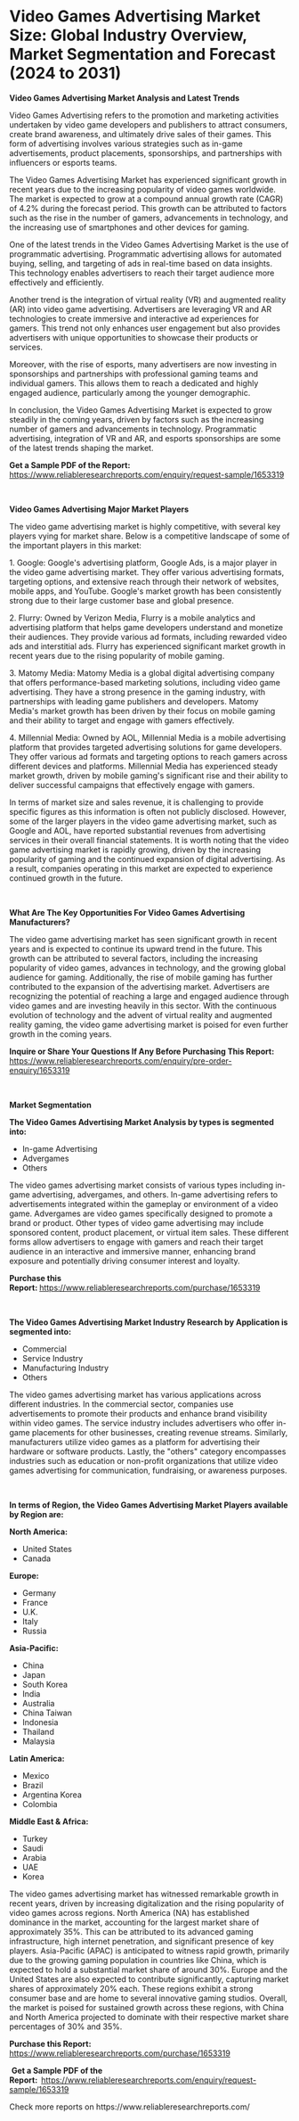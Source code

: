 <p><h1>Video Games Advertising Market Size: Global Industry Overview, Market Segmentation and Forecast (2024 to 2031)</h1></p><p><strong>Video Games Advertising Market Analysis and Latest Trends</strong></p>
<p><p>Video Games Advertising refers to the promotion and marketing activities undertaken by video game developers and publishers to attract consumers, create brand awareness, and ultimately drive sales of their games. This form of advertising involves various strategies such as in-game advertisements, product placements, sponsorships, and partnerships with influencers or esports teams.</p><p>The Video Games Advertising Market has experienced significant growth in recent years due to the increasing popularity of video games worldwide. The market is expected to grow at a compound annual growth rate (CAGR) of 4.2% during the forecast period. This growth can be attributed to factors such as the rise in the number of gamers, advancements in technology, and the increasing use of smartphones and other devices for gaming.</p><p>One of the latest trends in the Video Games Advertising Market is the use of programmatic advertising. Programmatic advertising allows for automated buying, selling, and targeting of ads in real-time based on data insights. This technology enables advertisers to reach their target audience more effectively and efficiently.</p><p>Another trend is the integration of virtual reality (VR) and augmented reality (AR) into video game advertising. Advertisers are leveraging VR and AR technologies to create immersive and interactive ad experiences for gamers. This trend not only enhances user engagement but also provides advertisers with unique opportunities to showcase their products or services.</p><p>Moreover, with the rise of esports, many advertisers are now investing in sponsorships and partnerships with professional gaming teams and individual gamers. This allows them to reach a dedicated and highly engaged audience, particularly among the younger demographic.</p><p>In conclusion, the Video Games Advertising Market is expected to grow steadily in the coming years, driven by factors such as the increasing number of gamers and advancements in technology. Programmatic advertising, integration of VR and AR, and esports sponsorships are some of the latest trends shaping the market.</p></p>
<p><strong>Get a Sample PDF of the Report:&nbsp;</strong> <a href="https://www.reliableresearchreports.com/enquiry/request-sample/1653319">https://www.reliableresearchreports.com/enquiry/request-sample/1653319</a></p>
<p>&nbsp;</p>
<p><strong>Video Games Advertising Major Market Players</strong></p>
<p><p>The video game advertising market is highly competitive, with several key players vying for market share. Below is a competitive landscape of some of the important players in this market:</p><p>1. Google: Google's advertising platform, Google Ads, is a major player in the video game advertising market. They offer various advertising formats, targeting options, and extensive reach through their network of websites, mobile apps, and YouTube. Google's market growth has been consistently strong due to their large customer base and global presence.</p><p>2. Flurry: Owned by Verizon Media, Flurry is a mobile analytics and advertising platform that helps game developers understand and monetize their audiences. They provide various ad formats, including rewarded video ads and interstitial ads. Flurry has experienced significant market growth in recent years due to the rising popularity of mobile gaming.</p><p>3. Matomy Media: Matomy Media is a global digital advertising company that offers performance-based marketing solutions, including video game advertising. They have a strong presence in the gaming industry, with partnerships with leading game publishers and developers. Matomy Media's market growth has been driven by their focus on mobile gaming and their ability to target and engage with gamers effectively.</p><p>4. Millennial Media: Owned by AOL, Millennial Media is a mobile advertising platform that provides targeted advertising solutions for game developers. They offer various ad formats and targeting options to reach gamers across different devices and platforms. Millennial Media has experienced steady market growth, driven by mobile gaming's significant rise and their ability to deliver successful campaigns that effectively engage with gamers.</p><p>In terms of market size and sales revenue, it is challenging to provide specific figures as this information is often not publicly disclosed. However, some of the larger players in the video game advertising market, such as Google and AOL, have reported substantial revenues from advertising services in their overall financial statements. It is worth noting that the video game advertising market is rapidly growing, driven by the increasing popularity of gaming and the continued expansion of digital advertising. As a result, companies operating in this market are expected to experience continued growth in the future.</p></p>
<p>&nbsp;</p>
<p><strong>What Are The Key Opportunities For Video Games Advertising Manufacturers?</strong></p>
<p><p>The video game advertising market has seen significant growth in recent years and is expected to continue its upward trend in the future. This growth can be attributed to several factors, including the increasing popularity of video games, advances in technology, and the growing global audience for gaming. Additionally, the rise of mobile gaming has further contributed to the expansion of the advertising market. Advertisers are recognizing the potential of reaching a large and engaged audience through video games and are investing heavily in this sector. With the continuous evolution of technology and the advent of virtual reality and augmented reality gaming, the video game advertising market is poised for even further growth in the coming years.</p></p>
<p><strong>Inquire or Share Your Questions If Any Before Purchasing This Report:</strong> <a href="https://www.reliableresearchreports.com/enquiry/pre-order-enquiry/1653319">https://www.reliableresearchreports.com/enquiry/pre-order-enquiry/1653319</a></p>
<p>&nbsp;</p>
<p><strong>Market Segmentation</strong></p>
<p><strong>The Video Games Advertising Market Analysis by types is segmented into:</strong></p>
<p><ul><li>In-game Advertising</li><li>Advergames</li><li>Others</li></ul></p>
<p><p>The video games advertising market consists of various types including in-game advertising, advergames, and others. In-game advertising refers to advertisements integrated within the gameplay or environment of a video game. Advergames are video games specifically designed to promote a brand or product. Other types of video game advertising may include sponsored content, product placement, or virtual item sales. These different forms allow advertisers to engage with gamers and reach their target audience in an interactive and immersive manner, enhancing brand exposure and potentially driving consumer interest and loyalty.</p></p>
<p><strong>Purchase this Report:&nbsp;</strong><a href="https://www.reliableresearchreports.com/purchase/1653319">https://www.reliableresearchreports.com/purchase/1653319</a></p>
<p>&nbsp;</p>
<p><strong>The Video Games Advertising Market Industry Research by Application is segmented into:</strong></p>
<p><ul><li>Commercial</li><li>Service Industry</li><li>Manufacturing Industry</li><li>Others</li></ul></p>
<p><p>The video games advertising market has various applications across different industries. In the commercial sector, companies use advertisements to promote their products and enhance brand visibility within video games. The service industry includes advertisers who offer in-game placements for other businesses, creating revenue streams. Similarly, manufacturers utilize video games as a platform for advertising their hardware or software products. Lastly, the "others" category encompasses industries such as education or non-profit organizations that utilize video games advertising for communication, fundraising, or awareness purposes.</p></p>
<p>&nbsp;</p>
<p><strong>In terms of Region, the Video Games Advertising Market Players available by Region are:</strong></p>
<p>
    <p> <strong> North America: </strong>
        <ul>
            <li>United States</li>
            <li>Canada</li>
        </ul>
        </p> 
    <p> <strong> Europe: </strong>
        <ul>
            <li>Germany</li>
            <li>France</li>
            <li>U.K.</li>
            <li>Italy</li>
            <li>Russia</li>
        </ul>
        </p> 
    <p> <strong> Asia-Pacific: </strong>
        <ul>
            <li>China</li>
            <li>Japan</li>
            <li>South Korea</li>
            <li>India</li>
            <li>Australia</li>
            <li>China Taiwan</li>
            <li>Indonesia</li>
            <li>Thailand</li>
            <li>Malaysia</li>
        </ul>
        </p> 
    <p> <strong> Latin America: </strong>
        <ul>
            <li>Mexico</li>
            <li>Brazil</li>
            <li>Argentina Korea</li>
            <li>Colombia</li>
        </ul>
        </p> 
    <p> <strong> Middle East & Africa: </strong>
        <ul>
            <li>Turkey</li>
            <li>Saudi</li>
            <li>Arabia</li>
            <li>UAE</li>
            <li>Korea</li>
        </ul>
    </p>
    </p>
<p><p>The video games advertising market has witnessed remarkable growth in recent years, driven by increasing digitalization and the rising popularity of video games across regions. North America (NA) has established dominance in the market, accounting for the largest market share of approximately 35%. This can be attributed to its advanced gaming infrastructure, high internet penetration, and significant presence of key players. Asia-Pacific (APAC) is anticipated to witness rapid growth, primarily due to the growing gaming population in countries like China, which is expected to hold a substantial market share of around 30%. Europe and the United States are also expected to contribute significantly, capturing market shares of approximately 20% each. These regions exhibit a strong consumer base and are home to several innovative gaming studios. Overall, the market is poised for sustained growth across these regions, with China and North America projected to dominate with their respective market share percentages of 30% and 35%.</p></p>
<p><strong>Purchase this Report: </strong><a href="https://www.reliableresearchreports.com/purchase/1653319">https://www.reliableresearchreports.com/purchase/1653319</a></p>
<p>&nbsp;<strong>Get a Sample PDF of the Report:&nbsp;&nbsp;</strong><a href="https://www.reliableresearchreports.com/enquiry/request-sample/1653319">https://www.reliableresearchreports.com/enquiry/request-sample/1653319</a></p>
<p><strong></strong></p>
<p>Check more reports on https://www.reliableresearchreports.com/</p>